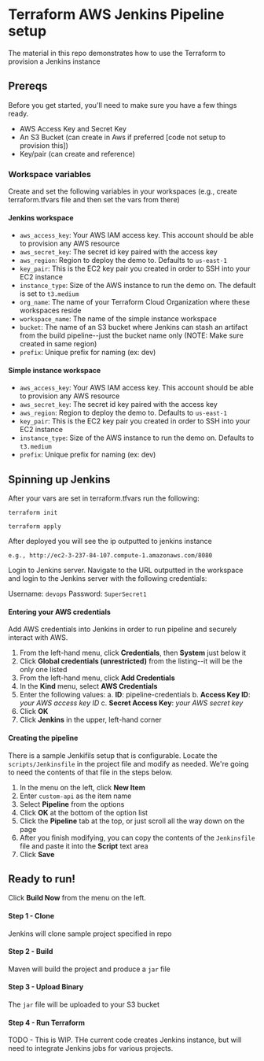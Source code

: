 # Terraform AWS Jenkins Pipeline setup

The material in this repo demonstrates how to use the Terraform to provision a Jenkins instance
## Prereqs

Before you get started, you'll need to make sure you have a few things ready.

* AWS Access Key and Secret Key
* An S3 Bucket (can create in Aws if preferred [code not setup to provision this])
* Key/pair (can create and reference)
### Workspace variables

Create and set the following variables in your workspaces (e.g., create terraform.tfvars file and then set the vars from there)

#### Jenkins workspace

 * `aws_access_key`: Your AWS IAM access key. This account should be able to provision any AWS resource
 * `aws_secret_key`: The secret id key paired with the access key
 * `aws_region`: Region to deploy the demo to. Defaults to `us-east-1`
 * `key_pair`: This is the EC2 key pair you created in order to SSH into your EC2 instance
 * `instance_type`: Size of the AWS instance to run the demo on. The default is set to `t3.medium`
 * `org_name`: The name of your Terraform Cloud Organization where these workspaces reside
 * `workspace_name`: The name of the simple instance workspace
 * `bucket`: The name of an S3 bucket where Jenkins can stash an artifact from the build pipeline--just the bucket name only (NOTE: Make sure created in same region)
 * `prefix`: Unique prefix for naming (ex: dev)

#### Simple instance workspace

 * `aws_access_key`: Your AWS IAM access key. This account should be able to provision any AWS resource
 * `aws_secret_key`: The secret id key paired with the access key
 * `aws_region`: Region to deploy the demo to. Defaults to `us-east-1`
 * `key_pair`: This is the EC2 key pair you created in order to SSH into your EC2 instance
 * `instance_type`: Size of the AWS instance to run the demo on. Defaults to `t3.medium`
 * `prefix`: Unique prefix for naming (ex: dev)
## Spinning up Jenkins

After your vars are set in terraform.tfvars run the following:

```
terraform init
```

```
terraform apply
```

After deployed you will see the ip outputted to jenkins instance

```
e.g., http://ec2-3-237-84-107.compute-1.amazonaws.com/8080
```

Login to Jenkins server. Navigate to the URL outputted in the workspace and login to the Jenkins server with the following credentials:

Username: `devops`
Password: `SuperSecret1`

#### Entering your AWS credentials

Add AWS credentials into Jenkins in order to run pipeline and securely interact with AWS.

 1. From the left-hand menu, click **Credentials**, then **System** just below it
 2. Click **Global credentials (unrestricted)** from the listing--it will be the only one listed
 3. From the left-hand menu, click **Add Credentials**
 4. In the **Kind** menu, select **AWS Credentials**
 5. Enter the following values:
    a. **ID**: pipeline-credentials
    b. **Access Key ID**: _your AWS access key ID_
    c. **Secret Access Key**: _your AWS secret key_
 6. Click **OK**
 7. Click **Jenkins** in the upper, left-hand corner

#### Creating the pipeline

There is a sample Jenkifils setup that is configurable. Locate the `scripts/Jenkinsfile` in the project file and modify as needed. We're going to need the contents of that file in the steps below.

 1. In the menu on the left, click **New Item**
 2. Enter `custom-api` as the item name
 3. Select **Pipeline** from the options
 4. Click **OK** at the bottom of the option list
 5. Click the **Pipeline** tab at the top, or just scroll all the way down on the page
 6. After you finish modifying, you can copy the contents of the `Jenkinsfile` file and paste it into the **Script** text area
 7. Click **Save**

## Ready to run!

Click **Build Now** from the menu on the left.

#### Step 1 - Clone

Jenkins will clone sample project specified in repo

#### Step 2 - Build

Maven will build the project and produce a `jar` file

#### Step 3 - Upload Binary

The `jar` file will be uploaded to your S3 bucket

#### Step 4 - Run Terraform

TODO - This is WIP. THe current code creates Jenkins instance, but will need to integrate Jenkins jobs for various projects. 
